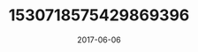 ---
title: "1530718575429869396"
image: "2017-06-06 06.51.35 1530718575429869396_46248401"
date: "2017-06-06"
type: "photo"
---